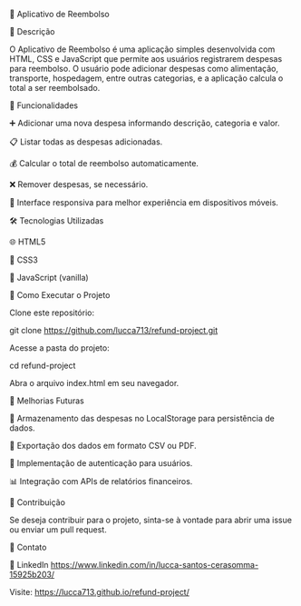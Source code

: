📌 Aplicativo de Reembolso

📝 Descrição

O Aplicativo de Reembolso é uma aplicação simples desenvolvida com HTML, CSS e JavaScript que permite aos usuários registrarem despesas para reembolso. O usuário pode adicionar despesas como alimentação, transporte, hospedagem, entre outras categorias, e a aplicação calcula o total a ser reembolsado.

🔹 Funcionalidades

➕ Adicionar uma nova despesa informando descrição, categoria e valor.

📋 Listar todas as despesas adicionadas.

💰 Calcular o total de reembolso automaticamente.

❌ Remover despesas, se necessário.

📱 Interface responsiva para melhor experiência em dispositivos móveis.

🛠️ Tecnologias Utilizadas

🌐 HTML5

🎨 CSS3

📜 JavaScript (vanilla)

🚀 Como Executar o Projeto

Clone este repositório:

git clone https://github.com/lucca713/refund-project.git

Acesse a pasta do projeto:

cd refund-project

Abra o arquivo index.html em seu navegador.

🔮 Melhorias Futuras

💾 Armazenamento das despesas no LocalStorage para persistência de dados.

📄 Exportação dos dados em formato CSV ou PDF.

🔐 Implementação de autenticação para usuários.

📊 Integração com APIs de relatórios financeiros.

🤝 Contribuição

Se deseja contribuir para o projeto, sinta-se à vontade para abrir uma issue ou enviar um pull request.

🔗 Contato

💼 LinkedIn https://www.linkedin.com/in/lucca-santos-cerasomma-15925b203/

Visite: https://lucca713.github.io/refund-project/

